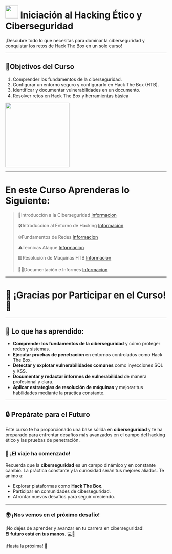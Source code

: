 # <img src="https://media4.giphy.com/media/2DUl6BtXGAx2uyqIas/giphy.gif?cid=6c09b952fh8pcp0r4b6fsmtcx5yh4jstgfl0pu2bu6d1vzdl&ep=v1_internal_gif_by_id&rid=giphy.gif&ct=s" width="40"> Iniciación al Hacking Ético y Ciberseguridad

¡Descubre todo lo que necesitas para dominar la ciberseguridad y conquistar los retos de Hack The Box en un solo curso!

---

## 🎯Objetivos del Curso
1. Comprender los fundamentos de la ciberseguridad.
2. Configurar un entorno seguro y configurarlo en Hack The Box (HTB).
3. Identificar y documentar vulnerabilidades en un documento.
4. Resolver retos en Hack The Box y herramientas básica
<img src="https://miro.medium.com/v2/resize:fit:1400/1*wO9IIrgMkYP0C0ZItKbY5Q.png" width="200">

---

# En este Curso Aprenderas lo Siguiente:

>📖Introducción a la Ciberseguridad [Informacion](/Curso/00.📖Introducción_Ciberseguridad/Informacion.md)
>
>🛠Introduccion al Entorno de Hacking [Informacion](/Curso/01.🛠Introduccion_Entorno_Hacking/Informacion.md)
>
>🌐Fundamentos de Redes [Informacion](/Curso/02.🌐Fundamentos_Redes/Informacion.md)
>
>⚠Tecnicas Ataque [Informacion](/Curso/03.⚠Tecnicas_Ataque/Informacion.md)
>
>🟩Resolucion de Maquinas HTB [Informacion](/Curso/04.🟩Resolucion_Maquinas_HTB/Informacion.md)
>
>📃💼Documentación e Informes [Informacion](/Curso/05.📃💼Documentación_Informes/Informacion.md)

---

# 🌟 ¡Gracias por Participar en el Curso! 🌟

---

## 🚀 Lo que has aprendido:

- **Comprender los fundamentos de la ciberseguridad** y cómo proteger redes y sistemas.
- **Ejecutar pruebas de penetración** en entornos controlados como Hack The Box.
- **Detectar y explotar vulnerabilidades comunes** como inyecciones SQL y XSS.
- **Documentar y redactar informes de vulnerabilidad** de manera profesional y clara.
- **Aplicar estrategias de resolución de máquinas** y mejorar tus habilidades mediante la práctica constante.

---

## 🔒 Prepárate para el Futuro
Este curso te ha proporcionado una base sólida en **ciberseguridad** y te ha preparado para enfrentar desafíos más avanzados en el campo del hacking ético y las pruebas de penetración. 

### 🎯 ¡El viaje ha comenzado!
Recuerda que la **ciberseguridad** es un campo dinámico y en constante cambio. La práctica constante y la curiosidad serán tus mejores aliados. Te animo a:
- Explorar plataformas como **Hack The Box**.
- Participar en comunidades de ciberseguridad.
- Afrontar nuevos desafíos para seguir creciendo.

---

### 🌍 ¡Nos vemos en el próximo desafío!
¡No dejes de aprender y avanzar en tu carrera en ciberseguridad!  
**El futuro está en tus manos.** 💻🔐  

¡Hasta la próxima! 🚀